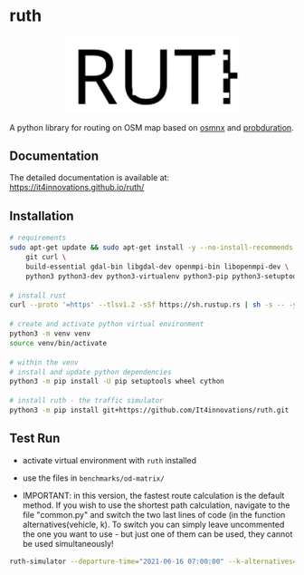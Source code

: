# ruth

<p align="center">
    <img width="60%" src="docs/images/ruth.svg?sanitize=true">
</p>

A python library for routing on OSM map based on [osmnx](https://github.com/gboeing/osmnx) and [probduration](https://code.it4i.cz/everest/py-probduration).

## Documentation

The detailed documentation is available at: https://it4innovations.github.io/ruth/

## Installation

``` sh
# requirements
sudo apt-get update && sudo apt-get install -y --no-install-recommends \
    git curl \
    build-essential gdal-bin libgdal-dev openmpi-bin libopenmpi-dev \
    python3 python3-dev python3-virtualenv python3-pip python3-setuptools python3-wheel

# install rust
curl --proto '=https' --tlsv1.2 -sSf https://sh.rustup.rs | sh -s -- -y

# create and activate python virtual environment
python3 -m venv venv
source venv/bin/activate

# within the venv
# install and update python dependencies
python3 -m pip install -U pip setuptools wheel cython

# install ruth - the traffic simulator
python3 -m pip install git+https://github.com/It4innovations/ruth.git
```

## Test Run

* activate virtual environment with `ruth` installed
* use the files in `benchmarks/od-matrix/`

* IMPORTANT: in this version, the fastest route calculation is the default method. If you wish to use the shortest path calculation, navigate to the file "common.py" and switch the two last lines of code (in the function alternatives(vehicle, k). To switch you can simply leave uncommented the one you want to use - but just one of them can be used, they cannot be used simultaneously! 

``` sh
ruth-simulator --departure-time="2021-06-16 07:00:00" --k-alternatives=4 --out=simulation_record.pickle --seed=7 rank-by-prob-delay INPUT-od-matrix-10-vehicles-town-resolution.parquet --prob_profile_path=prob-profile-for-2021-06-20T23:59:00+02:00--2021-06-27T23:59:00+02:00.mem 70 500
```

